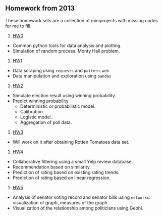 ## Homework from 2013

These homework sets are a collection of miniprojects with missing codes for me to fill.

1. [HW0](https://github.com/ohliumliu/content/commit/9e469eea9b30526f2f9a483deb48ac49dfef607e)
 * Common python tools for data analysis and plotting.
 * Simulation of random process. Monty Hall problem.
1. [HW1](https://github.com/ohliumliu/content/commit/a9a5addf7c5ada65d6951410704884c9c978f677)
 * Data scraping using `requests` and `pattern.web`
 * Data manipulation and exploration using `pandas`
1. [HW2](https://github.com/ohliumliu/content/commit/0301d2a4143d775a4883f420cbd7371b7185e6a7)
  * Simulate election result using winning probability.
  * Predict winning probability
    * Deterministic or probabilistic model.
    * Calibration.
    * Logistic model.
    * Aggregation of poll data.
1. [HW3](https://github.com/ohliumliu/content/commit/564be30168c6d58e80fce33e565c408fb7a684d1)
 * Will work on it after obtaining Rotten Tomatoes data set.
1. [HW4](https://github.com/ohliumliu/content/commit/564be30168c6d58e80fce33e565c408fb7a684d1)
 * Collaborative filtering using a small Yelp review database.
 * Recommendation based on similarity.
 * Prediction of rating based on existing rating trends.
 * Prediction of rating based on linear regression.
1. [HW5](https://github.com/ohliumliu/content/commit/77735801d2b3b5432a8c77f0ff9d90720e0d2c21)
 * Analysis of senator voting record and senator bills using `networkx`: visualization of graph, measures of the graph.
 * Visualization of the relationship among politicians using Gephi.
